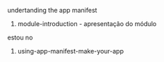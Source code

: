 undertanding the app manifest

1. module-introduction - apresentação do módulo


estou no
1. using-app-manifest-make-your-app
